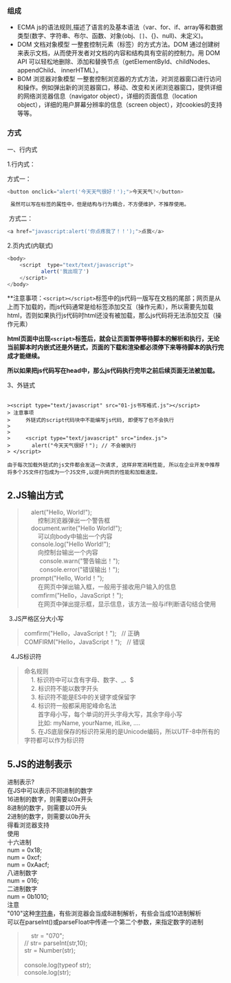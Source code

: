 ### 组成
- ECMA  js的语法规则,描述了语言的及基本语法（var、for、if、array等和数据类型(数字、字符串、布尔、函数、对象(obj、`[]`、{}、null)、未定义)。
- DOM   文档对象模型  一整套控制元素（标签）的方式方法。DOM 通过创建树来表示文档，从而使开发者对文档的内容和结构具有空前的控制力。用 DOM API 可以轻松地删除、添加和替换节点（getElementById、childNodes、appendChild、 innerHTML）。
- BOM   浏览器对象模型 一整套控制浏览器的方式方法，对浏览器窗口进行访问和操作。例如弹出新的浏览器窗口，移动、改变和关闭浏览器窗口，提供详细的网络浏览器信息（navigator object），详细的页面信息（location object），详细的用户屏幕分辨率的信息（screen object），对cookies的支持等等。

### 方式
一、行内式

1.行内式：

方式一：

```javascript
<button οnclick="alert('今天天气很好！');">今天天气?</button>
 
 虽然可以写在标签的属性中，但是结构与行为耦合，不方便维护，不推荐使用。
```
 方式二：

```javascript
<a href="javascript:alert('你点疼我了！！');">点我</a>
```

2.页内式(内联式)

```javascript
<body>   
	<script  type="text/text/javascript">  
           alert('我出现了')  
    </script>  
</body>
```

 **注意事项：`<script></script>`标签中的js代码一版写在文档的尾部；网页是从上而下加载的，而js代码通常是给标签添加交互（操作元素），所以需要先加载html，否则如果执行js代码时html还没有被加载，那么js代码将无法添加交互（操作元素）

**html页面中出现`<script>`标签后，就会让页面暂停等待脚本的解析和执行，无论当前脚本时内嵌式还是外链式，页面的下载和渲染都必须停下来等待脚本的执行完成才能继续。**

**所以如果把js代码写在head中，那么js代码执行完毕之前后续页面无法被加载。**

3、外链式
```

><script type="text/javascript" src="01-js书写格式.js"></script>  
> 注意事项  
>     外链式的script代码块中不能编写js代码, 即便写了也不会执行  
>     
> 
>     <script type="text/javascript" src="index.js">  
>       alert("今天天气很好！"); // 不会被执行  
> </script>

由于每次加载外链式的js文件都会发送一次请求, 这样非常消耗性能, 所以在企业开发中推荐将多个JS文件打包成为一个JS文件,以提升网页的性能和加载速度。
```

## 2.JS输出方式

>     alert("Hello, World!");  
>         控制浏览器弹出一个警告框  
>     document.write("Hello World!");  
>         可以向body中输出一个内容  
>     console.log("Hello World!");  
>         向控制台输出一个内容  
>          console.warn("警告输出！");  
>          console.error("错误输出！");  
>     prompt("Hello, World！");  
>         在网页中弹出输入框，一般用于接收用户输入的信息  
>     comfirm("Hello，JavaScript！");  
>         在网页中弹出提示框，显示信息，该方法一般与if判断语句结合使用

 3.JS严格区分大小写

> comfirm("Hello，JavaScript！");   // 正确  
> COMFIRM("Hello，JavaScript！");   // 错误

  4.JS标识符

> 命名规则  
>     1. 标识符中可以含有字母、数字、_、$  
>     2. 标识符不能以数字开头  
>     3. 标识符不能是ES中的关键字或保留字  
>     4. 标识符一般都采用驼峰命名法  
>         首字母小写，每个单词的开头字母大写，其余字母小写  
>         比如: myName, yourName, itLike, ....  
>     5. 在JS底层保存的标识符采用的是Unicode编码，所以UTF-8中所有的字符都可以作为标识符

## 5.JS的进制表示

进制表示?  
在JS中可以表示不同进制的数字  
16进制的数字，则需要以0x开头  
8进制的数字，则需要以0开头  
2进制的数字，则需要以0b开头  
得看浏览器支持  
使用  
十六进制  
num = 0x18;  
num = 0xcf;  
num = 0xAacf;  
八进制数字  
num = 016;  
二进制数字  
num = 0b1010;  
注意  
"010"这种[字符串](https://so.csdn.net/so/search?q=%E5%AD%97%E7%AC%A6%E4%B8%B2&spm=1001.2101.3001.7020)，有些浏览器会当成8进制解析，有些会当成10进制解析  
可以在parseInt()或parseFloat中传递一个第二个参数，来指定数字的进制

>     str = "070";  
> // str= parseInt(str,10);  
> str = Number(str);  
>               
> console.log(typeof str);  
> console.log(str);